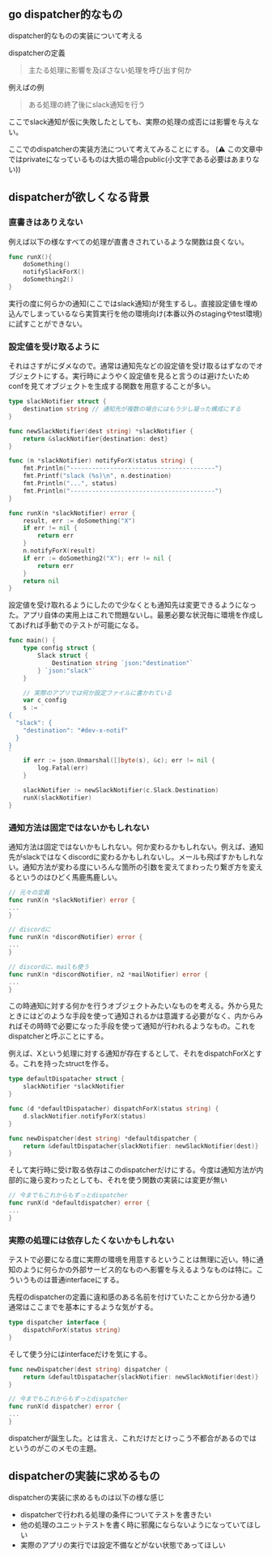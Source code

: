 ## go dispatcher的なもの

dispatcher的なものの実装について考える

dispatcherの定義

> 主たる処理に影響を及ぼさない処理を呼び出す何か

例えばの例

> ある処理の終了後にslack通知を行う

ここでslack通知が仮に失敗したとしても、実際の処理の成否には影響を与えない。

ここでのdispatcherの実装方法について考えてみることにする。
(:warning: この文章中ではprivateになっているものは大抵の場合public(小文字である必要はあまりない))

## dispatcherが欲しくなる背景

### 直書きはありえない

例えば以下の様なすべての処理が直書きされているような関数は良くない。

```go
func runX(){
	doSomething()
	notifySlackForX()
	doSomething2()
}
```

実行の度に何らかの通知(ここではslack通知)が発生するし。直接設定値を埋め込んでしまっているなら実質実行を他の環境向け(本番以外のstagingやtest環境)に試すことができない。

### 設定値を受け取るように

それはさすがにダメなので。通常は通知先などの設定値を受け取るはずなのでオブジェクトにする。実行時にようやく設定値を見ると言うのは避けたいためconfを見てオブジェクトを生成する関数を用意することが多い。

```go
type slackNotifier struct {
	destination string // 通知先が複数の場合にはもう少し凝った構成にする
}

func newSlackNotifier(dest string) *slackNotifier {
	return &slackNotifier{destination: dest}
}

func (n *slackNotifier) notifyForX(status string) {
	fmt.Println("----------------------------------------")
	fmt.Printf("slack (%s)\n", n.destination)
	fmt.Println("...", status)
	fmt.Println("----------------------------------------")
}

func runX(n *slackNotifier) error {
	result, err := doSomething("X")
	if err != nil {
		return err
	}
	n.notifyForX(result)
	if err := doSomething2("X"); err != nil {
		return err
	}
	return nil
}
```


設定値を受け取れるようにしたので少なくとも通知先は変更できるようになった。アプリ自体の実用上はこれで問題ないし。最悪必要な状況毎に環境を作成してあげれば手動でのテストが可能になる。

```go
func main() {
	type config struct {
		Slack struct {
			Destination string `json:"destination"`
		} `json:"slack"`
	}

    // 実際のアプリでは何か設定ファイルに書かれている
	var c config
	s := `
{
  "slack": {
    "destination": "#dev-x-notif"
  }
}
`
	if err := json.Unmarshal([]byte(s), &c); err != nil {
		log.Fatal(err)
	}

	slackNotifier := newSlackNotifier(c.Slack.Destination)
	runX(slackNotifier)
}
```

### 通知方法は固定ではないかもしれない

通知方法は固定ではないかもしれない。何か変わるかもしれない。例えば、通知先がslackではなくdiscordに変わるかもしれないし。メールも飛ばすかもしれない。通知方法が変わる度にいろんな箇所の引数を変えてまわったり繋ぎ方を変えるというのはひどく馬鹿馬鹿しい。

```go
// 元々の定義
func runX(n *slackNotifier) error {
...
}

// discordに
func runX(n *discordNotifier) error {
...
}

// discordに、mailも使う
func runX(n *discordNotifier, n2 *mailNotifier) error {
...
}
```

この時通知に対する何かを行うオブジェクトみたいなものを考える。外から見たときにはどのような手段を使って通知されるかは意識する必要がなく、内からみればその時時で必要になった手段を使って通知が行われるようなもの。これをdispatcherと呼ぶことにする。

例えば、Xという処理に対する通知が存在するとして、それをdispatchForXとする。これを持ったstructを作る。

```go
type defaultDispatacher struct {
	slackNotifier *slackNotifier
}

func (d *defaultDispatacher) dispatchForX(status string) {
	d.slackNotifier.notifyForX(status)
}

func newDispatcher(dest string) *defaultdispatcher {
	return &defaultDispatacher{slackNotifier: newSlackNotifier(dest)}
}
```

そして実行時に受け取る依存はこのdispatcherだけにする。今度は通知方法が内部的に幾ら変わったとしても、それを使う関数の実装には変更が無い

```go
// 今までもこれからもずっとdispatcher
func runX(d *defaultdispatcher) error {
...
}
```


### 実際の処理には依存したくないかもしれない

テストで必要になる度に実際の環境を用意するということは無理に近い。特に通知のように何らかの外部サービス的なものへ影響を与えるようなものは特に。こういうものは普通interfaceにする。

先程のdispatcherの定義に違和感のある名前を付けていたことから分かる通り通常はここまでを基本にするような気がする。

```go
type dispatcher interface {
	dispatchForX(status string)
}
```

そして使う分にはinterfaceだけを気にする。

```go
func newDispatcher(dest string) dispatcher {
	return &defaultDispatacher{slackNotifier: newSlackNotifier(dest)}
}

// 今までもこれからもずっとdispatcher
func runX(d dispatcher) error {
...
}
```

dispatcherが誕生した。とは言え、これだけだとけっこう不都合があるのではというのがこのメモの主題。

## dispatcherの実装に求めるもの

dispatcherの実装に求めるものは以下の様な感じ

- dispatcherで行われる処理の条件についてテストを書きたい
- 他の処理のユニットテストを書く時に邪魔にならないようになっていてほしい
- 実際のアプリの実行では設定不備などがない状態であってほしい

